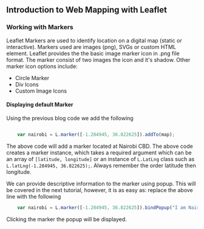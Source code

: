 ## Introduction to Web Mapping with Leaflet

### Working with Markers

Leaflet Markers are used to identify location on a digital map (static or interactive). Markers used are images (png), SVGs or custom HTML element. Leaflet provides the the basic image marker icon in .png file format. The marker consist of two images the icon and it's shadow. Other marker icon options include:
 
 - Circle Marker
 - Div Icons
 - Custom Image Icons

#### Displaying default Marker

Using the previous blog code we add the following

```javascript

    var nairobi = L.marker([-1.284945, 36.822625]).addTo(map);
```

The above code will add a marker located at Nairobi CBD. The above code creates a marker instance, which takes a required argument which can be an array of `[latitude, longitude]` or an instance of `L.LatLng` class such as `L.latLng(-1.284945, 36.822625);`. Always remember the order latitude then longitude.

We can provide descriptive information to the marker using popup. This will be covered in the next tutorial, however, it is as easy as: replace the above line with the following

```javascript
    var nairobi = L.marker([-1.284945, 36.822625]).bindPopup("I am Nairobi").addTo(map);
```

Clicking the marker the popup will be displayed.



